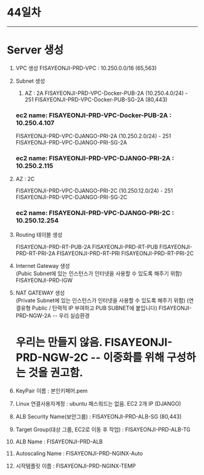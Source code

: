 # 44일차

---
# Server 생성
01. VPC 생성
    FISAYEONJI-PRD-VPC : 10.250.0.0/16  (65,563)

02. Subnet 생성
   
    1) AZ : 2A
    FISAYEONJI-PRD-VPC-Docker-PUB-2A    (10.250.4.0/24) - 251      FISAYEONJI-PRD-VPC-Docker-PUB-SG-2A (80,443)
    ### ec2 name: FISAYEONJI-PRD-VPC-Docker-PUB-2A : 10.250.4.107
     
    FISAYEONJI-PRD-VPC-DJANGO-PRI-2A     (10.250.2.0/24) - 251      FISAYEONJI-PRD-VPC-DJANGO-PRI-SG-2A
    ### ec2 name: FISAYEONJI-PRD-VPC-DJANGO-PRI-2A : 10.250.2.115
     
2) AZ : 2C
     
     FISAYEONJI-PRD-VPC-DJANGO-PRI-2C     (10.250.12.0/24) - 251      FISAYEONJI-PRD-VPC-DJANGO-PRI-SG-2C
     ### ec2 name: FISAYEONJI-PRD-VPC-DJANGO-PRI-2C  : 10.250.12.254
     
03. Routing 테이블 생성

    FISAYEONJI-PRD-RT-PUB-2A     FISAYEONJI-PRD-RT-PUB
    FISAYEONJI-PRD-RT-PRI-2A     FISAYEONJI-PRD-RT-PRI
    FISAYEONJI-PRD-RT-PRI-2C

04. Internet Gateway 생성  
    (Pubic Subnet에 있는 인스턴스가 인터넷을 사용할 수 있도록 해주기 위함)
    FISAYEONJI-PRD-IGW

05. NAT GATEWAY 생성     
   (Private Subnet에 있는 인스턴스가 인터넷을 사용할 수 있도록 해주기 위함)
   (연결유형 Public / 탄력적 IP 부여하고 PUB SUBNET에 붙입니다)
    FISAYEONJI-PRD-NGW-2A   -- 우리 실습환경 
    # 우리는 만들지 않음. FISAYEONJI-PRD-NGW-2C   -- 이중화를 위해 구성하는 것을 권고함.

06. KeyPair 이름 : 본인키페어.pem

07. Linux 연결사용자계정 : ubuntu 패스워드는 없음. 
   EC2 2개 IP (DJANGO)

11. ALB Security Name(보안그룹) : FISAYEONJI-PRD-ALB-SG  (80,443)

12. Target Group(대상 그룹, EC2로 이동 후 작업)      : FISAYEONJI-PRD-ALB-TG 

13. ALB Name          : FISAYEONJI-PRD-ALB

14. Autoscaling Name  : FISAYEONJI-PRD-NGINX-Auto  

15. 시작템플릿 이름   : FISAYEONJI-PRD-NGINX-TEMP
